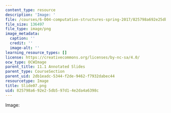 ```yaml
---
content_type: resource
description: 'Image: '
file: /courses/6-004-computation-structures-spring-2017/825798a692e25db597d14e2da4a6398c_Slide07.png
file_size: 136497
file_type: image/png
image_metadata:
  caption: ''
  credit: ''
  image-alt: ''
learning_resource_types: []
license: https://creativecommons.org/licenses/by-nc-sa/4.0/
ocw_type: OCWImage
parent_title: 11.1 Annotated Slides
parent_type: CourseSection
parent_uid: 2db1eadc-5344-f2de-9462-f7932dabec44
resourcetype: Image
title: Slide07.png
uid: 825798a6-92e2-5db5-97d1-4e2da4a6398c
---
```

Image: 